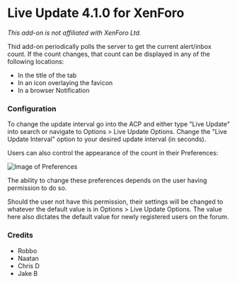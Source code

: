 # Live Update 4.1.0 for XenForo

_This add-on is not affiliated with XenForo Ltd._

Thid add-on periodically polls the server to get the current alert/inbox count. If the count changes, that count can be displayed in any of the following locations:

* In the title of the tab
* In an icon overlaying the favicon
* In a browser Notification

### Configuration

To change the update interval go into the ACP and either type "Live Update" into search or navigate to Options > Live Update Options. Change the "Live Update Interval" option to your desired update interval (in seconds).

Users can also control the appearance of the count in their Preferences:

![Image of Preferences](https://cloud.githubusercontent.com/assets/2158514/12877030/03c37500-ce04-11e5-96a8-31f5c6afee4d.png)

The ability to change these preferences depends on the user having permission to do so.

Should the user not have this permission, their settings will be changed to whatever the default value is in Options > Live Update Options. The value here also dictates the default value for newly registered users on the forum.

### Credits

* Robbo
* Naatan
* Chris D
* Jake B
